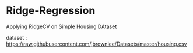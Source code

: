 # Ridge-Regression
Applying RidgeCV on Simple Housing DAtaset

dataset : https://raw.githubusercontent.com/jbrownlee/Datasets/master/housing.csv
